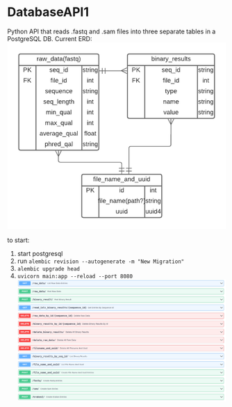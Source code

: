 # DatabaseAPI1
Python API that reads .fastq and .sam files into three separate tables in a PostgreSQL DB.
Current ERD: 
![three entity RD for postgres set up. seperate tables for data from fastq reads, sam files as well as kraken output together, and file_id table](images/postgresV1.png "ERD for postgresDB")

to start:  
1. start postgresql
2. run ```alembic revision --autogenerate -m "New Migration"```
3. ```alembic upgrade head```
4. ```uvicorn main:app --reload --port 8080```
![screenshot of three entity postgres API](images/Screenshot_three_entity_postgres_db.png "Screenshot of three entity postgres db API")